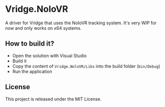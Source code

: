 # Vridge.NoloVR
A driver for Vridge that uses the NoloVR tracking system. It's very WIP for now and only works on x64 systems.

## How to build it?
- Open the solution with Visual Studio
- Build it
- Copy the content of `Vridge.NoloVR/Libs` into the build folder (`bin/Debug`)
- Run the application

## License
This project is released under the MIT License.